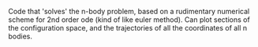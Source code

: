 Code that 'solves' the n-body problem, based on a rudimentary numerical scheme for 2nd order ode (kind of like euler method). Can plot sections of the configuration space, and
the trajectories of all the coordinates of all n bodies.
